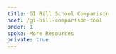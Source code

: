 ```yaml
---
title: GI Bill School Comparison
href: /gi-bill-comparison-tool
order: 1
spoke: More Resources
private: true
---
```

